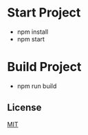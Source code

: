 # Start Project
* npm install
* npm start

# Build Project
* npm run build

## License
[MIT](https://choosealicense.com/licenses/mit/)

